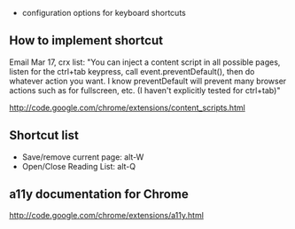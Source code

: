 
- configuration options for keyboard shortcuts


How to implement shortcut
-------------------------
Email Mar 17, crx list:
"You can inject a content script in all possible pages, listen for the
ctrl+tab keypress, call event.preventDefault(), then do whatever
action you want. I know preventDefault will prevent many browser
actions such as <F11> for fullscreen, etc. (I haven't explicitly
tested for ctrl+tab)"

http://code.google.com/chrome/extensions/content_scripts.html                                


Shortcut list
--------------
- Save/remove current page: alt-W
- Open/Close Reading List: alt-Q
                                   
                                                  
a11y documentation for Chrome
------------------
http://code.google.com/chrome/extensions/a11y.html
